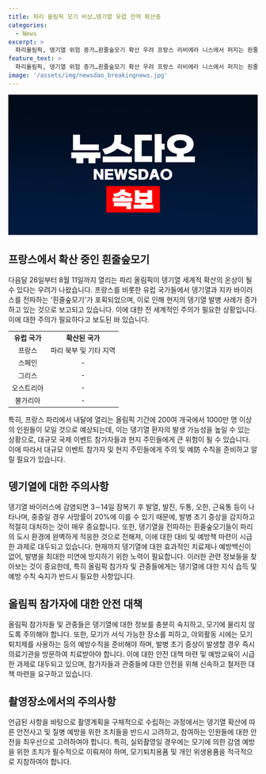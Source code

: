 ```yaml
---
title: 파리 올림픽 모기 비상…뎅기열 유럽 전역 확산중
categories:
  - News
excerpt: >
  파리올림픽, 뎅기열 위험 증가…흰줄숲모기 확산 우려 프랑스 리비에라 니스에서 퍼지는 흰줄숲모기가 파리올림픽을 뎅기열의 전파 기회로 만들 수 있다는 우려가 나왔다. 유럽 각국에 퍼진 흰줄숲모기로 인해 뎅기열 발병 사례가 급증하고 있으며, 파리에서도 흰줄숲모기가 발견됐다. 이로 인해 200여 개국의 수백만 관광객과 참가자들이 몰릴 파리에서 뎅기열 전파 우려가 커지고 있으며, 뎅기열에 감염되면 중증일 경우 사망률이 20%에 이르는 것으로 알려졌다. SBS Biz는 해당 사항에 대한 제보를 홈페이지를 통해 기다리고 있다. (URL = https://url.kr/9pghjn)
feature_text: >
  파리올림픽, 뎅기열 위험 증가…흰줄숲모기 확산 우려 프랑스 리비에라 니스에서 퍼지는 흰줄숲모기가 파리올림픽을 뎅기열의 전파 기회로 만들 수 있다는 우려가 나왔다. 유럽 각국에 퍼진 흰줄숲모기로 인해 뎅기열 발병 사례가 급증하고 있으며, 파리에서도 흰줄숲모기가 발견됐다. 이로 인해 200여 개국의 수백만 관광객과 참가자들이 몰릴 파리에서 뎅기열 전파 우려가 커지고 있으며, 뎅기열에 감염되면 중증일 경우 사망률이 20%에 이르는 것으로 알려졌다. SBS Biz는 해당 사항에 대한 제보를 홈페이지를 통해 기다리고 있다. (URL = https://url.kr/9pghjn)
image: '/assets/img/newsdao_breakingnews.jpg'
---
```


<p><img src="/assets/img/newsdao_breakingnews.jpg" alt="pcversion 속보" /></p>

<h2 data-ke-size="size26">프랑스에서 확산 중인 흰줄숲모기</h2>

<p data-ke-size="size16">다음달 26일부터 8월 11일까지 열리는 파리 올림픽이 뎅기열 세계적 확산의 온상이 될 수 있다는 우려가 나왔습니다. 프랑스를 비롯한 유럽 국가들에서 뎅기열과 지카 바이러스를 전파하는 '흰줄숲모기'가 포획되었으며, 이로 인해 현지의 뎅기열 발병 사례가 증가하고 있는 것으로 보고되고 있습니다. 이에 대한 전 세계적인 주의가 필요한 상황입니다. 이에 대한 주의가 필요하다고 보도된 바 있습니다.</p>

<table>
    <tbody>
        <tr>
            <td style="text-align: center; height: 17px;"><b>유럽 국가</b></td>
            <td style="text-align: center; height: 17px;"><b>확산된 국가</b></td>
        </tr>
        <tr>
            <td style="text-align: center; height: 17px;">프랑스</td>
            <td style="text-align: center; height: 17px;">파리 북부 및 기타 지역</td>
        </tr>
        <tr>
            <td style="text-align: center; height: 17px;">스페인</td>
            <td style="text-align: center; height: 17px;">-</td>
        </tr>
        <tr>
            <td style="text-align: center; height: 17px;">그리스</td>
            <td style="text-align: center; height: 17px;">-</td>
        </tr>
        <tr>
            <td style="text-align: center; height: 17px;">오스트리아</td>
            <td style="text-align: center; height: 17px;">-</td>
        </tr>
        <tr>
            <td style="text-align: center; height: 17px;">불가리아</td>
            <td style="text-align: center; height: 17px;">-</td>
        </tr>
    </tbody>
</table>

<p data-ke-size="size16">특히, 프랑스 파리에서 내달에 열리는 올림픽 기간에 200여 개국에서 1000만 명 이상의 인원들이 모일 것으로 예상되는데, 이는 뎅기열 환자의 발생 가능성을 높일 수 있는 상황으로, 대규모 국제 이벤트 참가자들과 현지 주민들에게 큰 위험이 될 수 있습니다. 이에 따라서 대규모 이벤트 참가자 및 현지 주민들에게 주의 및 예防 수칙을 준비하고 알릴 필요가 있습니다.</p>

<h2 data-ke-size="size26">뎅기열에 대한 주의사항</h2>

<p data-ke-size="size16">뎅기열 바이러스에 감염되면 3∼14일 잠복기 후 발열, 발진, 두통, 오한, 근육통 등이 나타나며, 중증일 경우 사망률이 20%에 이를 수 있기 때문에, 발병 초기 증상을 감지하고 적절히 대처하는 것이 매우 중요합니다. 또한, 뎅기열을 전파하는 흰줄숲모기들이 파리의 도시 환경에 완벽하게 적응한 것으로 전해져, 이에 대한 대비 및 예방책 마련이 시급한 과제로 대두되고 있습니다. 현재까지 뎅기열에 대한 효과적인 치료제나 예방백신이 없어, 발병을 최대한 미연에 방지하기 위한 노력이 필요합니다. 이러한 관련 정보들을 찾아보는 것이 중요한데, 특히 올림픽 참가자 및 관중들에게는 뎅기열에 대한 지식 습득 및 예방 수칙 숙지가 반드시 필요한 사항입니다.</p>

<h2 data-ke-size="size26">올림픽 참가자에 대한 안전 대책</h2>

<p data-ke-size="size16">올림픽 참가자들 및 관중들은 뎅기열에 대한 정보를 충분히 숙지하고, 모기에 물리지 않도록 주의해야 합니다. 또한, 모기가 서식 가능한 장소를 피하고, 야외활동 시에는 모기퇴치제를 사용하는 등의 예방수칙을 준비해야 하며, 발병 초기 증상이 발생할 경우 즉시 의료기관을 방문하여 치료받아야 합니다. 이에 대한 안전 대책 마련 및 예방교육이 시급한 과제로 대두되고 있으며, 참가자들과 관중들에 대한 안전을 위해 신속하고 철저한 대책 마련을 요구하고 있습니다.</p>

<h2 data-ke-size="size26">촬영장소에서의 주의사항</h2>

<p data-ke-size="size16">언급된 사항을 바탕으로 촬영계획을 구체적으로 수립하는 과정에서는 뎅기열 확산에 따른 안전사고 및 질병 예방을 위한 조치들을 반드시 고려하고, 참여하는 인원들에 대한 안전을 최우선으로 고려하여야 합니다. 특히, 실외촬영일 경우에는 모기에 의한 감염 예방을 위한 조치가 필수적으로 이뤄져야 하며, 모기퇴치용품 및 개인 위생용품을 적극적으로 지참하여야 합니다.</p>

